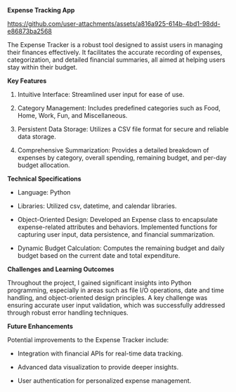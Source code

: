 **Expense Tracking App**

https://github.com/user-attachments/assets/a816a925-614b-4bd1-98dd-e86873ba2568

The Expense Tracker is a robust tool designed to assist users in managing their finances effectively. It facilitates the accurate recording of expenses, categorization, 
and detailed financial summaries, all aimed at helping users stay within their budget.

**Key Features**

1. Intuitive Interface: Streamlined user input for ease of use.

2. Category Management: Includes predefined categories such as Food, Home, Work, Fun, and Miscellaneous.

3. Persistent Data Storage: Utilizes a CSV file format for secure and reliable data storage.

4. Comprehensive Summarization: Provides a detailed breakdown of expenses by category, overall spending, remaining budget, and per-day budget allocation.

**Technical Specifications**

- Language: Python

- Libraries: Utilized csv, datetime, and calendar libraries.

- Object-Oriented Design: Developed an Expense class to encapsulate expense-related attributes and behaviors. Implemented functions for capturing user input, data persistence, and financial summarization.

- Dynamic Budget Calculation: Computes the remaining budget and daily budget based on the current date and total expenditure.

**Challenges and Learning Outcomes**

Throughout the project, I gained significant insights into Python programming, especially in areas such as file I/O operations, date and time handling, and object-oriented design principles. A key challenge was ensuring accurate user input validation, which was successfully addressed through robust error handling techniques.

**Future Enhancements**

Potential improvements to the Expense Tracker include:

- Integration with financial APIs for real-time data tracking.

- Advanced data visualization to provide deeper insights.

- User authentication for personalized expense management.
